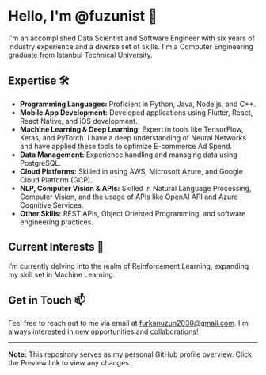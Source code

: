 # Hello, I'm @fuzunist 👋 

I'm an accomplished Data Scientist and Software Engineer with six years of industry experience and a diverse set of skills. I'm a Computer Engineering graduate from Istanbul Technical University.

## Expertise 🛠️
- **Programming Languages:** Proficient in Python, Java, Node.js, and C++. 
- **Mobile App Development:** Developed applications using Flutter, React, React Native, and iOS development.
- **Machine Learning & Deep Learning:** Expert in tools like TensorFlow, Keras, and PyTorch. I have a deep understanding of Neural Networks and have applied these tools to optimize E-commerce Ad Spend.
- **Data Management:** Experience handling and managing data using PostgreSQL. 
- **Cloud Platforms:** Skilled in using AWS, Microsoft Azure, and Google Cloud Platform (GCP).
- **NLP, Computer Vision & APIs:** Skilled in Natural Language Processing, Computer Vision, and the usage of APIs like OpenAI API and Azure Cognitive Services. 
- **Other Skills:** REST APIs, Object Oriented Programming, and software engineering practices.

## Current Interests 🚀
I’m currently delving into the realm of Reinforcement Learning, expanding my skill set in Machine Learning.

## Get in Touch 📫 
Feel free to reach out to me via email at furkanuzun2030@gmail.com. I'm always interested in new opportunities and collaborations!

---

**Note:** This repository serves as my personal GitHub profile overview. Click the Preview link to view any changes.
